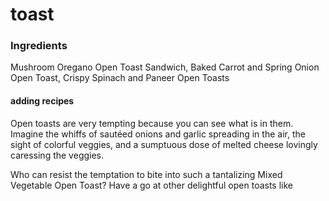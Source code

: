 # toast

### Ingredients
Mushroom Oregano Open Toast Sandwich, Baked Carrot and Spring Onion Open Toast, Crispy Spinach and Paneer Open Toasts

#### adding recipes

Open toasts are very tempting because you can see what is in them. Imagine the whiffs of sautéed onions and garlic spreading in the air, the sight of colorful veggies, and a sumptuous dose of melted cheese lovingly caressing the veggies. 

Who can resist the temptation to bite into such a tantalizing Mixed Vegetable Open Toast? Have a go at other delightful open toasts like 
